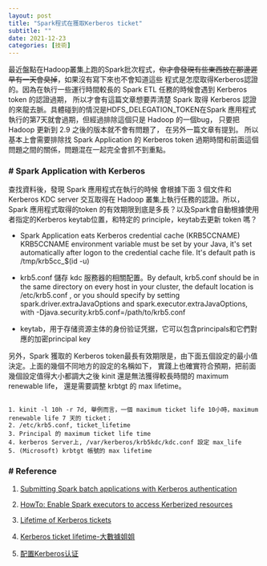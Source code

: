 ```yaml
---
layout: post
title: "Spark程式在獲取Kerberos ticket"
subtitle: ""
date: 2021-12-23
categories: [技術]
---
```


最近盤點在Hadoop叢集上跑的Spark批次程式，~~你才會發現有些東西放在那邊遲早有一天會臭掉~~，如果沒有寫下來也不會知道這些
程式是怎麼取得Kerberos認證的。因為在執行一些運行時間較長的 Spark ETL 任務的時候會遇到 Kerberos token 的認證過期，
所以才會有這篇文章想要弄清楚 Spark 取得 Kerberos 認證的來龍去脈。具體碰到的情況是HDFS_DELEGATION_TOKEN在Spark
應用程式執行的第7天就會過期，但經過排除這個只是 Hadoop 的一個bug， 只要把 Hadoop 更新到 2.9 之後的版本就不會有問題了，
在另外一篇文章有提到。
所以基本上會需要排除找 Spark Application 的 Kerberos token 過期時間和前面這個問題之間的關係，問題混在一起完全會抓不到重點。

### # Spark Application with Kerberos

查找資料後，發現 Spark 應用程式在執行的時候
會根據下面 3 個文件和 Kerberos KDC server 交互取得在 Hadoop 叢集上執行任務的認證。所以，Spark 應用程式取得的token
的有效期限到底是多長？以及Spark會自動根據使用者指定的Kerberos keytab位置，和特定的 principle，keytab去更新 token 嗎？

- Spark Application eats Kerberos credential cache (KRB5CCNAME) 
KRB5CCNAME environment variable must be set by your Java, it's set automatically after logon to the
credential cache file. It's default path is /tmp/krb5cc_$(id -u)

- krb5.conf 儲存 kdc 服務器的相關配置。By default, krb5.conf should be in the same directory on every
host in your cluster, the default location is /etc/krb5.conf , or you should specify by setting 
spark.driver.extraJavaOptions and spark.executor.extraJavaOptions, 
with -Djava.security.krb5.conf=/path/to/krb5.conf

- keytab，用于存储资源主体的身份验证凭据，它可以包含principals和它們對應的加密principal key


另外，Spark 獲取的 Kerberos token最長有效期限是，由下面五個設定的最小值決定。上面的幾個不同地方的設定的名稱如下，
實踐上也確實符合預期，把前面幾個設定值得大小都調大之後 kinit 還是無法獲得較長時間的 maximum renewable life，
還是需要調整 krbtgt 的 max lifetime。

```angular2html

1. kinit -l 10h -r 7d, 舉例而言，一個 maximum ticket life 10小時，maximum renewable life 7 天的 ticket；
2. /etc/krb5.conf, ticket_lifetime
3. Principal 的 maximum ticket life time
4. kerberos Server上, /var/kerberos/krb5kdc/kdc.conf 設定 max_life 
5. (Microsoft) krbtgt 帳號的 max lifetime

```

### # Reference

1. [Submitting Spark batch applications with Kerberos authentication
](https://www.ibm.com/docs/en/spectrum-conductor/2.5.1?topic=group-submitting-spark-batch-applications-kerberos-authentication)

2. [HowTo: Enable Spark executors to access Kerberized resources
](https://github.com/LucaCanali/Miscellaneous/blob/master/Spark_Notes/Spark_Executors_Kerberos_HowTo.md)

3. [Lifetime of Kerberos tickets](https://stackoverflow.com/questions/14682153/lifetime-of-kerberos-tickets)

4. [Kerberos ticket lifetime-大數據姐姐](https://www.twblogs.net/a/5b885ca02b71775d1cdbeed1)

5. [配置Kerberos认证](https://help.aliyun.com/document_detail/256357.htm)
